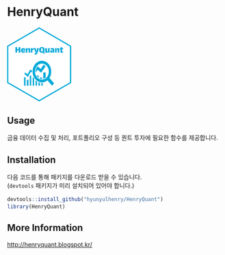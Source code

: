 
<!-- README.md is generated from README.Rmd. Please edit that file -->

# HenryQuant

<img src="data/package_symbol.png" width="150" />

## Usage

금융 데이터 수집 및 처리, 포트폴리오 구성 등 퀀트 투자에 필요한 함수를 제공합니다.

## Installation

다음 코드를 통해 패키지를 다운로드 받을 수 있습니다. <br> (`devtools` 패키지가 미리 설치되어 있어야 합니다.)

``` r
devtools::install_github("hyunyulhenry/HenryQuant")
library(HenryQuant)
```

## More Information

<http://henryquant.blogspot.kr/>
